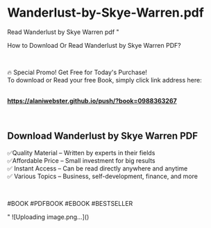 # Wanderlust-by-Skye-Warren.pdf
Read Wanderlust by Skye Warren pdf
"<p>How to Download Or Read Wanderlust by Skye Warren PDF?</p>
<p>&nbsp;</p>
<p>&#128293;  Special Promo! Get Free for Today's Purchase!<br />To download or Read your free Book, simply click link address here:&nbsp;<br />&nbsp;</p>
<p><a href=""https://alaniwebster.github.io/push/?book=0988363267""><strong>https://alaniwebster.github.io/push/?book=0988363267</strong></a></p>
<p>&nbsp;</p>
<h2>Download Wanderlust by Skye Warren PDF</h2>
<p>&#x2705;Quality Material &ndash; Written by experts in their fields<br />&#x2705;Affordable Price &ndash; Small investment for big results<br />&#x2705; Instant Access &ndash; Can be read directly anywhere and anytime<br />&#x2705; Various Topics &ndash; Business, self-development, finance, and more</p>
<p>&nbsp;</p>
<p>#BOOK #PDFBOOK #EBOOK #BESTSELLER</p>
"
![Uploading image.png…]()
